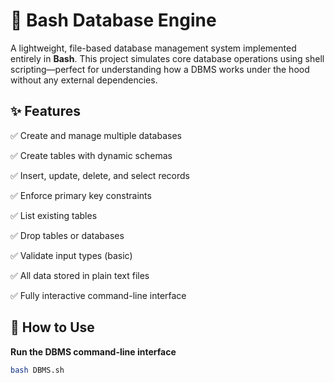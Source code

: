 # 🐚 Bash Database Engine

A lightweight, file-based database management system implemented entirely in **Bash**. This project simulates core database operations using shell scripting—perfect for understanding how a DBMS works under the hood without any external dependencies.

## ✨ Features


✅ Create and manage multiple databases

✅ Create tables with dynamic schemas

✅ Insert, update, delete, and select records

✅ Enforce primary key constraints

✅ List existing tables

✅ Drop tables or databases

✅ Validate input types (basic)

✅ All data stored in plain text files

✅ Fully interactive command-line interface

## 🚀 How to Use

 **Run the DBMS command-line interface**  
   ```bash
   bash DBMS.sh
